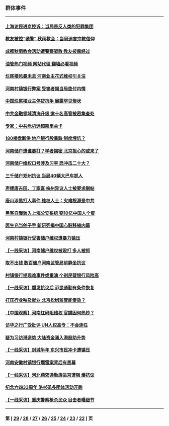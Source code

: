 ### 群体事件
---
#### [上海访民进京控诉：当局是反人类的犯罪集团](../../pages/ncid279/n13803858.md?08190845) 
#### [教友被控“袭警” 秋雨教会：当局迫害宗教信仰](../../pages/ncid279/n13803563.md?08190845) 
#### [成都秋雨教会活动遭警察驱散 教友披露经过](../../pages/ncid279/n13802541.md?08190845) 
#### [油管热门视频 网站代理 翻墙必看视频](http://209.222.30.114:81/youtube.html?08190845)
#### [烂尾楼风暴未息 河南业主花式维权引关注](../../pages/ncid279/n13794519.md?08190845) 
#### [河南村镇银行弊案 受害者揭当局垫付内情](../../pages/ncid279/n13791990.md?08190845) 
#### [中国烂尾楼业主停贷抗争 展露罕见惨状](../../pages/ncid279/n13787794.md?08190845) 
#### [中共金融领域清洗升级 逾十名高管被密集查处](../../pages/ncid279/n13782694.md?08190845) 
#### [专家：中共危机远超斯里兰卡](../../pages/ncid279/n13782248.md?08190845) 
#### [180楼盘断供 地产银行股暴跌 制度埋坑？](../../pages/ncid279/n13780778.md?08190845) 
#### [河南储户遭谁暴打？学者揭密 北京担心的或来了](../../pages/ncid279/n13779407.md?08190845) 
#### [河南储户维权口号涉及习李 恐冲击二十大？](../../pages/ncid279/n13778148.md?08190845) 
#### [三千储户郑州抗议 当局40辆大巴车抓人](../../pages/ncid279/n13777593.md?08190845) 
#### [声援唐吉田、丁家喜 株州异议人士被要求删帖](../../pages/ncid279/n13775534.md?08190845) 
#### [唐山涉黑打人事件 维权人士：灾难根源是中共](../../pages/ncid279/n13773534.md?08190845) 
#### [黑客自曝骇入上海公安系统 窃10亿中国人个资](../../pages/ncid279/n13773395.md?08190845) 
#### [医生充当刽子手 新研究揭中国心脏移植内幕](../../pages/ncid279/n13772291.md?08190845) 
#### [河南村镇银行受害储户维权遭暴力镇压](../../pages/ncid279/n13770841.md?08190845) 
#### [【一线采访】河南储户维权被殴打 多人被抓](../../pages/ncid279/n13768629.md?08190845) 
#### [取不出钱 数百储户河南监管局前静坐抗议](../../pages/ncid279/n13767198.md?08190845) 
#### [村镇银行提现难事件或重演 个别民营银行风险高](../../pages/ncid279/n13764495.md?08190845) 
#### [【一线采访】爆发抗议后 沪昆通勤有条件恢复](../../pages/ncid279/n13763504.md?08190845) 
#### [打压行业殃及就业 北京松绑监管能奏效？](../../pages/ncid279/n13761130.md?08190845) 
#### [【中国观察】河南红码阻维权 官媒因何热炒？](../../pages/ncid279/n13760146.md?08190845) 
#### [访华之行广受批评 UN人权高专：不会连任](../../pages/ncid279/n13758655.md?08190845) 
#### [疑为习访港造势 大陆资金涌入港股助升势](../../pages/ncid279/n13756127.md?08190845) 
#### [【一线采访】封城半年 东兴市民冲卡遭镇压](../../pages/ncid279/n13754277.md?08190845) 
#### [河南安徽村镇银行爆雷案背后有黑幕](../../pages/ncid279/n13754230.md?08190845) 
#### [【一线采访】河北燕郊通勤族进京遭阻 爆抗议](../../pages/ncid279/n13749999.md?08190845) 
#### [纪念六四33周年 洛杉矶多团体活动开跑](../../pages/ncid279/n13749760.md?08190845) 
#### [【一线采访】重庆警察枪杀民众 目击者曝细节](../../pages/ncid279/n13749360.md?08190845) 

---
#### 第 [ [29](./29.md?08190845) / [28](./28.md?08190845) / [27](./27.md?08190845) / [26](./26.md?08190845) / [25](./25.md?08190845) / [24](./24.md?08190845) / [23](./23.md?08190845) / [22](./22.md?08190845) ] 页

